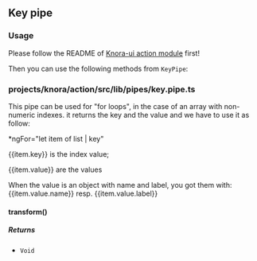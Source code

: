 ## Key pipe

### Usage
Please follow the README of [Knora-ui action module](https://www.npmjs.com/package/@knora/action#key) first!

Then you can use the following methods from `KeyPipe`:

### projects/knora/action/src/lib/pipes/key.pipe.ts

This pipe can be used for "for loops", in the case of an array with non-numeric indexes.
it returns the key and the value and we have to use it as follow:

*ngFor="let item of list | key"

{{item.key}} is the index value;

{{item.value}} are the values

When the value is an object with name and label, you got them with:
{{item.value.name}} resp. {{item.value.label}}

#### transform() 

##### Returns


- `Void`

